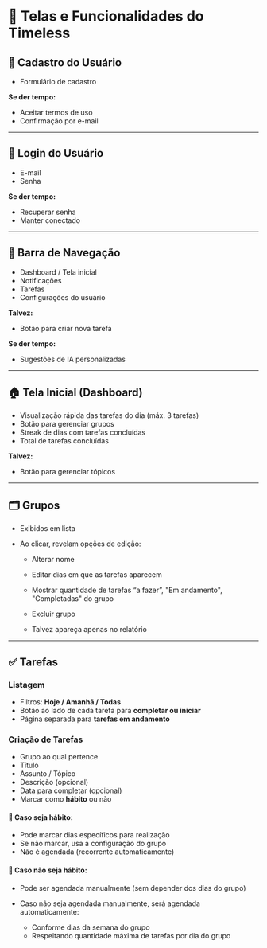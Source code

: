 
# 📱 Telas e Funcionalidades do Timeless

## 👤 **Cadastro do Usuário**

* Formulário de cadastro

**Se der tempo:**

* Aceitar termos de uso
* Confirmação por e-mail

---

## 🔑 **Login do Usuário**

* E-mail
* Senha

**Se der tempo:**

* Recuperar senha
* Manter conectado

---

## 🧭 **Barra de Navegação**

* Dashboard / Tela inicial
* Notificações
* Tarefas
* Configurações do usuário

**Talvez:**

* Botão para criar nova tarefa

**Se der tempo:**

* Sugestões de IA personalizadas

---

## 🏠 **Tela Inicial (Dashboard)**

* Visualização rápida das tarefas do dia (máx. 3 tarefas)
* Botão para gerenciar grupos
* Streak de dias com tarefas concluídas
* Total de tarefas concluídas

**Talvez:**

* Botão para gerenciar tópicos

---

## 🗂️ **Grupos**

* Exibidos em lista
* Ao clicar, revelam opções de edição:

  * Alterar nome
  * Editar dias em que as tarefas aparecem
  * Mostrar quantidade de tarefas “a fazer”, "Em andamento", "Completadas" do grupo

  * Excluir grupo

  * Talvez apareça apenas no relatório
---

## ✅ **Tarefas**

### **Listagem**

* Filtros: **Hoje / Amanhã / Todas**
* Botão ao lado de cada tarefa para **completar ou iniciar**
* Página separada para **tarefas em andamento**

### **Criação de Tarefas**

* Grupo ao qual pertence
* Título
* Assunto / Tópico
* Descrição (opcional)
* Data para completar (opcional)
* Marcar como **hábito** ou não

#### 🔁 Caso seja hábito:

* Pode marcar dias específicos para realização
* Se não marcar, usa a configuração do grupo
* Não é agendada (recorrente automaticamente)

#### 📅 Caso **não** seja hábito:

* Pode ser agendada manualmente (sem depender dos dias do grupo)
* Caso não seja agendada manualmente, será agendada automaticamente:

  * Conforme dias da semana do grupo
  * Respeitando quantidade máxima de tarefas por dia do grupo
